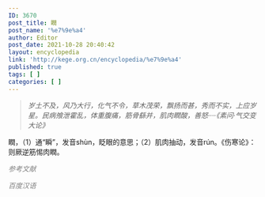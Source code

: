 ```yaml
---
ID: 3670
post_title: 瞤
post_name: '%e7%9e%a4'
author: Editor
post_date: 2021-10-28 20:40:42
layout: encyclopedia
link: 'http://kege.org.cn/encyclopedia/%e7%9e%a4'
published: true
tags: [ ]
categories: [ ]
---
```

<blockquote><em>岁土不及，风乃大行，化气不令，草木茂荣，飘扬而甚，秀而不实，上应岁星。民病飧泄霍乱，体重腹痛，筋骨繇并，肌肉瞤酸，善怒····《素问·气交变大论》</em></blockquote>
瞤，（1）通“瞬”，发音shùn，眨眼的意思；（2）肌肉抽动，发音rún。《伤寒论》：则厥逆筋惕肉瞤。

<span style="color: #808080;"><em>参考文献</em></span>

<span style="color: #808080;"><em>百度汉语</em></span>